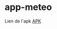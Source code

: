 # app-meteo
Lien de l'apk [APK](https://exp-shell-app-assets.s3.us-west-1.amazonaws.com/android/%40gaetanpierru/app-a62dc8c83b0549e887faece39b1a6783-signed.apk)
